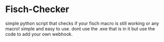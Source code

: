 # Fisch-Checker
simple python script that checks if your fisch macro is still working or any macro! simple and easy to use. dont use the .exe that is in it but use the code to add your own webhook.
